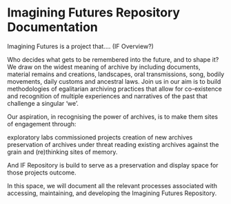 # Imagining Futures Repository Documentation

Imagining Futures is a project that.... (IF Overview?)

Who decides what gets to be remembered into the future, and to shape it?
We draw on the widest meaning of archive by including documents, material remains and creations, landscapes, oral transmissions, song, bodily movements, daily customs and ancestral laws. Join us in our aim is to build methodologies of egalitarian archiving practices that allow for co-existence and recognition of multiple experiences and narratives of the past that challenge a singular ‘we’.

Our aspiration, in recognising the power of archives, is to make them sites of engagement through:

exploratory labs
commissioned projects
creation of new archives
preservation of archives under threat
reading existing archives against the grain
and (re)thinking sites of memory.

And IF Repository is build to serve as a preservation and display space for those projects outcome. 

In this space, we will document all the relevant processes associated with accessing, maintaining, and developing the Imagining Futures Repository.

```{tableofcontents}
```
